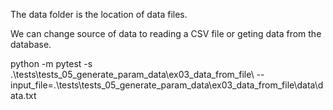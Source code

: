 The data folder is the location of data files.

We can change source of data to reading a CSV file or geting data from the database.

 python -m pytest -s .\tests\tests_05_generate_param_data\ex03_data_from_file\ --input_file=.\tests\tests_05_generate_param_data\ex03_data_from_file\data\data.txt